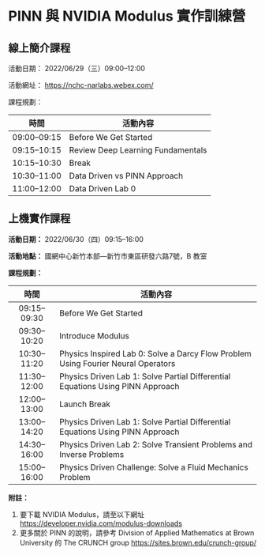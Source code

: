 # PINN 與 NVIDIA Modulus 實作訓練營

## 線上簡介課程

活動日期： 2022/06/29（三）09:00&ndash;12:00

活動網址： https://nchc-narlabs.webex.com/

課程規劃：

| 時間 | 活動內容 |
| :----------: | -------- |
| 09:00&ndash;09:15 | Before We Get Started |
| 09:15&ndash;10:15 | Review Deep Learning Fundamentals |
| 10:15&ndash;10:30 | Break |
| 10:30&ndash;11:00 | Data Driven vs PINN Approach |
| 11:00&ndash;12:00 | Data Driven Lab 0 |

## 上機實作課程

**活動日期：** 2022/06/30（四）09:15&ndash;16:00

**活動地點：** 國網中心新竹本部—新竹市東區研發六路7號，B 教室

**課程規劃：**

| 時間 | 活動內容 |
| :----------: | -------- |
| 09:15&ndash;09:30 | Before We Get Started |
| 09:30&ndash;10:20 | Introduce Modulus |
| 10:30&ndash;11:20 | Physics Inspired Lab 0: Solve a Darcy Flow Problem Using Fourier Neural Operators |
| 11:30&ndash;12:00 | Physics Driven Lab 1: Solve Partial Differential Equations Using PINN Approach |
| 12:00&ndash;13:00 | Launch Break |
| 13:00&ndash;14:20 | Physics Driven Lab 1: Solve Partial Differential Equations Using PINN Approach |
| 14:30&ndash;16:00 | Physics Driven Lab 2: Solve Transient Problems and Inverse Problems |
| 15:00&ndash;16:00 | Physics Driven Challenge: Solve a Fluid Mechanics Problem |

**附註：**

 1. 要下載 NVIDIA Modulus，請至以下網址\
    <https://developer.nvidia.com/modulus-downloads>
 3. 更多關於 PINN 的說明，請參考 Division of Applied Mathematics at Brown University 的 The CRUNCH group
   <https://sites.brown.edu/crunch-group/>

<!--
  vim:ft=markdown et wrap sw=4 sts=4:
  -->
